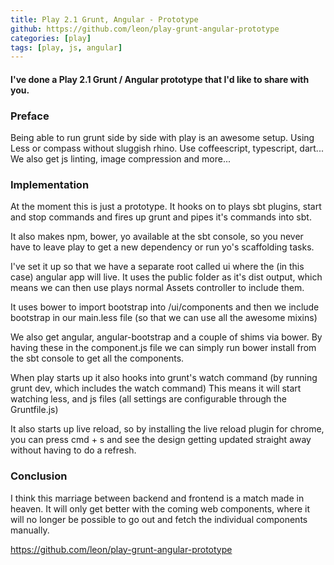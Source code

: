 ```yaml
---
title: Play 2.1 Grunt, Angular - Prototype
github: https://github.com/leon/play-grunt-angular-prototype
categories: [play]
tags: [play, js, angular]
---
```


#### I've done a Play 2.1 Grunt / Angular prototype that I'd like to share with you.

### Preface
Being able to run grunt side by side with play is an awesome setup. Using Less or compass without sluggish rhino. Use coffeescript, typescript, dart...
We also get js linting, image compression and more...

### Implementation
At the moment this is just a prototype. It hooks on to plays sbt plugins, start and stop commands and fires up grunt and pipes it's commands into sbt.

It also makes npm, bower, yo available at the sbt console, so you never have to leave play to get a new dependency or run yo's scaffolding tasks.

I've set it up so that we have a separate root called ui where the (in this case) angular app will live.
It uses the public folder as it's dist output, which means we can then use plays normal Assets controller to include them.

It uses bower to import bootstrap into /ui/components and then we include bootstrap in our main.less file (so that we can use all the awesome mixins)

We also get angular, angular-bootstrap and a couple of shims via bower.
By having these in the component.js file we can simply run bower install from the sbt console to get all the components.

When play starts up it also hooks into grunt's watch command (by running grunt dev, which includes the watch command)
This means it will start watching less, and js files (all settings are configurable through the Gruntfile.js)

It also starts up live reload, so by installing the live reload plugin for chrome, you can press cmd + s and see the design getting updated straight away without having to do a refresh.

### Conclusion
I think this marriage between backend and frontend is a match made in heaven. It will only get better with the coming web components, where it will no longer be possible to go out and fetch the individual components manually. 

<https://github.com/leon/play-grunt-angular-prototype>
